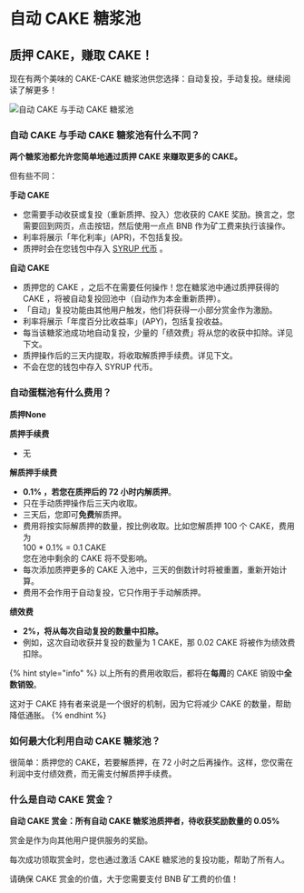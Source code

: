 # 自动 CAKE 糖浆池

## 质押 CAKE，赚取 CAKE！

现在有两个美味的 CAKE-CAKE 糖浆池供您选择：自动复投，手动复投。继续阅读了解更多！

![自动 CAKE 与手动 CAKE 糖浆池](https://gblobscdn.gitbook.com/assets%2F-MHREX7DHcljbY5IkjgJ%2F-MZW0sdwEdpAMmFILaFG%2F-MZW2B34cavs6S7ETBKf%2Fauto%20and%20manual%20pools.png?alt=media\&token=c3ed2d1d-f9e5-461a-bd3d-02b453080bf5)

### 自动 CAKE 与手动 CAKE 糖浆池有什么不同？ <a href="docs-internal-guid-c4c16237-7fff-3c33-3a56-18ccd8853f86" id="docs-internal-guid-c4c16237-7fff-3c33-3a56-18ccd8853f86"></a>

**两个糖浆池都允许您简单地通过质押 CAKE 来赚取更多的 CAKE。**

但有些不同：

**手动 CAKE**

* 您需要手动收获或复投（重新质押、投入）您收获的 CAKE 奖励。换言之，您需要回到网页，点击按钮，然后使用一点点 BNB 作为矿工费来执行该操作。
* 利率将展示「年化利率」(APR)，不包括复投。
* 质押时会在您钱包中存入 [SYRUP 代币](broken-reference) 。

**自动 CAKE**

* 质押您的 CAKE ，之后不在需要任何操作！您在糖浆池中通过质押获得的 CAKE ，将被自动复投回池中（自动作为本金重新质押）。
* 「自动」复投功能由其他用户触发，他们将获得一小部分赏金作为激励。
* 利率将展示「年度百分比收益率」(APY)，包括复投收益。
* 每当该糖浆池成功地自动复投，少量的「绩效费」将从您的收获中扣除。详见下文。
* 质押操作后的三天内提取，将收取解质押手续费。详见下文。
* 不会在您的钱包中存入 SYRUP 代币。

### 自动蛋糕池有什么费用？

**质押None**

**质押手续费**

* 无

**解质押手续费**

* **0.1% ，若您在质押后的 72 小时内解质押**。
* 只在手动质押操作后三天内收取。
* 三天后，您即可**免费**解质押。
* 费用将按实际解质押的数量，按比例收取。比如您解质押 100 个 CAKE，费用为\
  100 \* 0.1% = 0.1 CAKE \
  您在池中剩余的 CAKE 将不受影响。
* 每次添加质押更多的 CAKE 入池中，三天的倒数计时将被重置，重新开始计算。
* 费用不会作用于自动复投，它只作用于手动解质押。

**绩效费**

* **2%，将从每次自动复投的数量中扣除。**
* 例如，这次自动收获并复投的数量为 1 CAKE，那 0.02 CAKE 将被作为绩效费扣除。

{% hint style="info" %}
以上所有的费用收取后，都将在**每周**的 CAKE 销毁中**全数销毁**。

这对于 CAKE 持有者来说是一个很好的机制，因为它将减少 CAKE 的数量，帮助降低通胀。
{% endhint %}

### 如何最大化利用自动 CAKE 糖浆池？ <a href="docs-internal-guid-3b1f91a6-7fff-fc76-976a-3a06bada2520" id="docs-internal-guid-3b1f91a6-7fff-fc76-976a-3a06bada2520"></a>

很简单：质押您的 CAKE，若要解质押，在 72 小时之后再操作。这样，您仅需在利润中支付绩效费，而无需支付解质押手续费。

### 什么是自动 CAKE 赏金？

**自动 CAKE 赏金：所有自动 CAKE 糖浆池质押者，待收获奖励数量的 0.05%**

赏金是作为向其他用户提供服务的奖励。 

每次成功领取赏金时，您也通过激活 CAKE 糖浆池的复投功能，帮助了所有人。

请确保 CAKE 赏金的价值，大于您需要支付 BNB 矿工费的价值！
